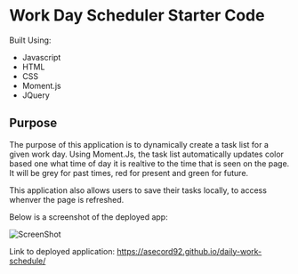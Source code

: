 # Work Day Scheduler Starter Code

Built Using: 
* Javascript
* HTML
* CSS
* Moment.js
* JQuery

## Purpose

The purpose of this application is to dynamically create a task list for a given work day. Using Moment.Js, the task list automatically updates color based one what time of day it is realtive to the time that is seen on the page. It will be grey for past times, red for present and green for future.

This application also allows users to save their tasks locally, to access whenver the page is refreshed. 

Below is a screenshot of the deployed app:

![ScreenShot](.assets/images/screenshot.png)

Link to deployed application: https://asecord92.github.io/daily-work-schedule/